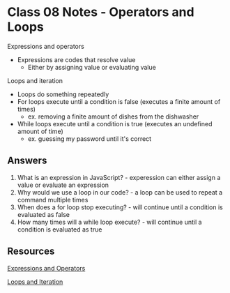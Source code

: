 # Class 08 Notes - Operators and Loops

Expressions and operators
- Expressions are codes that resolve value
    - Either by assigning value or evaluating value

Loops and iteration
- Loops do something repeatedly
- For loops execute until a condition is false (executes a finite amount of times)
    - ex. removing a finite amount of dishes from the dishwasher
- While loops execute until a condition is true (executes an undefined amount of time)
    - ex. guessing my password until it's correct



## Answers

1. What is an expression in JavaScript? - experession can either assign a value or evaluate an expression
2. Why would we use a loop in our code? - a loop can be used to repeat a command multiple times
3. When does a for loop stop executing? - will continue until a condition is evaluated as false
4. How many times will a while loop execute? - will continue until a condition is evaluated as true


## Resources

[Expressions and Operators](https://developer.mozilla.org/en-US/docs/Web/JavaScript/Guide/Expressions_and_Operators#assignment_operators)

[Loops and Iteration](https://developer.mozilla.org/en-US/docs/Web/JavaScript/Guide/Loops_and_iteration)
